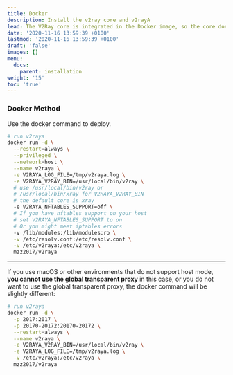 ```yaml
---
title: Docker
description: Install the v2ray core and v2rayA
lead: The V2Ray core is integrated in the Docker image, so the core does not need to be installed.
date: '2020-11-16 13:59:39 +0100'
lastmod: '2020-11-16 13:59:39 +0100'
draft: 'false'
images: []
menu:
  docs:
    parent: installation
weight: '15'
toc: 'true'
---
```


### Docker Method

Use the docker command to deploy.

```bash
# run v2raya
docker run -d \
  --restart=always \
  --privileged \
  --network=host \
  --name v2raya \
  -e V2RAYA_LOG_FILE=/tmp/v2raya.log \
  -e V2RAYA_V2RAY_BIN=/usr/local/bin/v2ray \
  # use /usr/local/bin/v2ray or
  # /usr/local/bin/xray for V2RAYA_V2RAY_BIN
  # the default core is xray
  -e V2RAYA_NFTABLES_SUPPORT=off \
  # If you have nftables support on your host
  # set V2RAYA_NFTABLES_SUPPORT to on
  # Or you might meet iptables errors
  -v /lib/modules:/lib/modules:ro \
  -v /etc/resolv.conf:/etc/resolv.conf \
  -v /etc/v2raya:/etc/v2raya \
  mzz2017/v2raya
```

---

If you use macOS or other environments that do not support host mode, **you cannot use the global transparent proxy** in this case, or you do not want to use the global transparent proxy, the docker command will be slightly different:

```bash
# run v2raya
docker run -d \
  -p 2017:2017 \
  -p 20170-20172:20170-20172 \
  --restart=always \
  --name v2raya \
  -e V2RAYA_V2RAY_BIN=/usr/local/bin/v2ray \
  -e V2RAYA_LOG_FILE=/tmp/v2raya.log \
  -v /etc/v2raya:/etc/v2raya \
  mzz2017/v2raya
```
